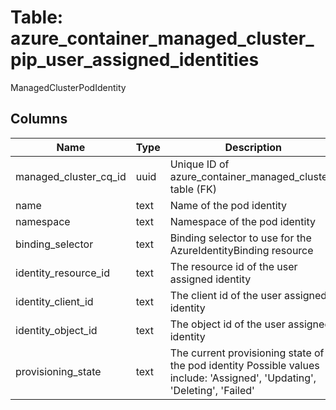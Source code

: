 
# Table: azure_container_managed_cluster_pip_user_assigned_identities
ManagedClusterPodIdentity
## Columns
| Name        | Type           | Description  |
| ------------- | ------------- | -----  |
|managed_cluster_cq_id|uuid|Unique ID of azure_container_managed_clusters table (FK)|
|name|text|Name of the pod identity|
|namespace|text|Namespace of the pod identity|
|binding_selector|text|Binding selector to use for the AzureIdentityBinding resource|
|identity_resource_id|text|The resource id of the user assigned identity|
|identity_client_id|text|The client id of the user assigned identity|
|identity_object_id|text|The object id of the user assigned identity|
|provisioning_state|text|The current provisioning state of the pod identity Possible values include: 'Assigned', 'Updating', 'Deleting', 'Failed'|
